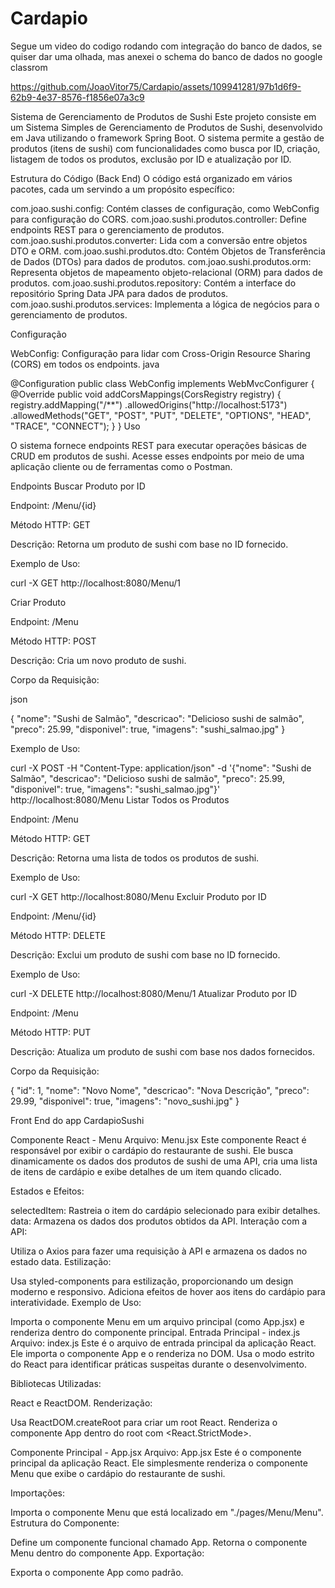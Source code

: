 # Cardapio


Segue um video do codigo rodando com integração do banco de dados, se quiser dar uma olhada, mas anexei o schema do banco de dados no google classrom 

https://github.com/JoaoVitor75/Cardapio/assets/109941281/97b1d6f9-62b9-4e37-8576-f1856e07a3c9


Sistema de Gerenciamento de Produtos de Sushi
Este projeto consiste em um Sistema Simples de Gerenciamento de Produtos de Sushi, desenvolvido em Java utilizando o framework Spring Boot.
O sistema permite a gestão de produtos (itens de sushi) com funcionalidades como busca por ID, criação, listagem de todos os produtos, exclusão por ID e atualização por ID.

Estrutura do Código (Back End)
O código está organizado em vários pacotes, cada um servindo a um propósito específico:

com.joao.sushi.config: Contém classes de configuração, como WebConfig para configuração do CORS.
com.joao.sushi.produtos.controller: Define endpoints REST para o gerenciamento de produtos.
com.joao.sushi.produtos.converter: Lida com a conversão entre objetos DTO e ORM.
com.joao.sushi.produtos.dto: Contém Objetos de Transferência de Dados (DTOs) para dados de produtos.
com.joao.sushi.produtos.orm: Representa objetos de mapeamento objeto-relacional (ORM) para dados de produtos.
com.joao.sushi.produtos.repository: Contém a interface do repositório Spring Data JPA para dados de produtos.
com.joao.sushi.produtos.services: Implementa a lógica de negócios para o gerenciamento de produtos.

Configuração

WebConfig: Configuração para lidar com Cross-Origin Resource Sharing (CORS) em todos os endpoints.
java

@Configuration
public class WebConfig implements WebMvcConfigurer {
    @Override
    public void addCorsMappings(CorsRegistry registry) {
        registry.addMapping("/**")
            .allowedOrigins("http://localhost:5173")
            .allowedMethods("GET", "POST", "PUT", "DELETE", "OPTIONS", "HEAD", "TRACE", "CONNECT");
    }
}
Uso

O sistema fornece endpoints REST para executar operações básicas de CRUD em produtos de sushi. Acesse esses endpoints por meio de uma aplicação cliente ou de ferramentas como o Postman.

Endpoints
Buscar Produto por ID

Endpoint: /Menu/{id}

Método HTTP: GET

Descrição: Retorna um produto de sushi com base no ID fornecido.

Exemplo de Uso:

curl -X GET http://localhost:8080/Menu/1

Criar Produto

Endpoint: /Menu

Método HTTP: POST

Descrição: Cria um novo produto de sushi.

Corpo da Requisição:

json

{
  "nome": "Sushi de Salmão",
  "descricao": "Delicioso sushi de salmão",
  "preco": 25.99,
  "disponivel": true,
  "imagens": "sushi_salmao.jpg"
}

Exemplo de Uso:

curl -X POST -H "Content-Type: application/json" -d '{"nome": "Sushi de Salmão", "descricao": "Delicioso sushi de salmão", "preco": 25.99, "disponivel": true, "imagens": "sushi_salmao.jpg"}' http://localhost:8080/Menu
Listar Todos os Produtos

Endpoint: /Menu

Método HTTP: GET

Descrição: Retorna uma lista de todos os produtos de sushi.

Exemplo de Uso:

curl -X GET http://localhost:8080/Menu
Excluir Produto por ID

Endpoint: /Menu/{id}

Método HTTP: DELETE

Descrição: Exclui um produto de sushi com base no ID fornecido.

Exemplo de Uso:

curl -X DELETE http://localhost:8080/Menu/1
Atualizar Produto por ID

Endpoint: /Menu

Método HTTP: PUT

Descrição: Atualiza um produto de sushi com base nos dados fornecidos.

Corpo da Requisição:

{
  "id": 1,
  "nome": "Novo Nome",
  "descricao": "Nova Descrição",
  "preco": 29.99,
  "disponivel": true,
  "imagens": "novo_sushi.jpg"
}

Front End do app CardapioSushi

Componente React - Menu
Arquivo: Menu.jsx
Este componente React é responsável por exibir o cardápio do restaurante de sushi. Ele busca dinamicamente os dados dos produtos de sushi de uma API, cria uma lista de itens de cardápio e exibe detalhes de um item quando clicado.

Estados e Efeitos:

selectedItem: Rastreia o item do cardápio selecionado para exibir detalhes.
data: Armazena os dados dos produtos obtidos da API.
Interação com a API:

Utiliza o Axios para fazer uma requisição à API e armazena os dados no estado data.
Estilização:

Usa styled-components para estilização, proporcionando um design moderno e responsivo.
Adiciona efeitos de hover aos itens do cardápio para interatividade.
Exemplo de Uso:

Importa o componente Menu em um arquivo principal (como App.jsx) e renderiza dentro do componente principal.
Entrada Principal - index.js
Arquivo: index.js
Este é o arquivo de entrada principal da aplicação React. Ele importa o componente App e o renderiza no DOM. Usa o modo estrito do React para identificar práticas suspeitas durante o desenvolvimento.

Bibliotecas Utilizadas:

React e ReactDOM.
Renderização:

Usa ReactDOM.createRoot para criar um root React.
Renderiza o componente App dentro do root com <React.StrictMode>.

Componente Principal - App.jsx
Arquivo: App.jsx
Este é o componente principal da aplicação React. Ele simplesmente renderiza o componente Menu que exibe o cardápio do restaurante de sushi.

Importações:

Importa o componente Menu que está localizado em "./pages/Menu/Menu".
Estrutura do Componente:

Define um componente funcional chamado App.
Retorna o componente Menu dentro do componente App.
Exportação:

Exporta o componente App como padrão.
